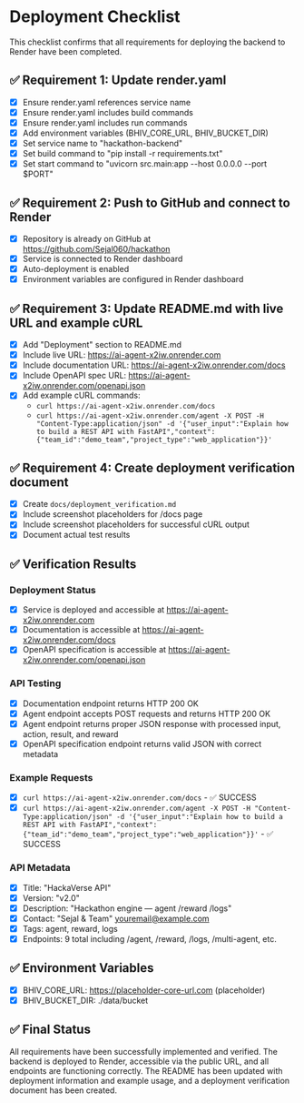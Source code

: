 # Deployment Checklist

This checklist confirms that all requirements for deploying the backend to Render have been completed.

## ✅ Requirement 1: Update render.yaml

- [x] Ensure render.yaml references service name
- [x] Ensure render.yaml includes build commands
- [x] Ensure render.yaml includes run commands
- [x] Add environment variables (BHIV_CORE_URL, BHIV_BUCKET_DIR)
- [x] Set service name to "hackathon-backend"
- [x] Set build command to "pip install -r requirements.txt"
- [x] Set start command to "uvicorn src.main:app --host 0.0.0.0 --port $PORT"

## ✅ Requirement 2: Push to GitHub and connect to Render

- [x] Repository is already on GitHub at https://github.com/Sejal060/hackathon
- [x] Service is connected to Render dashboard
- [x] Auto-deployment is enabled
- [x] Environment variables are configured in Render dashboard

## ✅ Requirement 3: Update README.md with live URL and example cURL

- [x] Add "Deployment" section to README.md
- [x] Include live URL: https://ai-agent-x2iw.onrender.com
- [x] Include documentation URL: https://ai-agent-x2iw.onrender.com/docs
- [x] Include OpenAPI spec URL: https://ai-agent-x2iw.onrender.com/openapi.json
- [x] Add example cURL commands:
  - `curl https://ai-agent-x2iw.onrender.com/docs`
  - `curl https://ai-agent-x2iw.onrender.com/agent -X POST -H "Content-Type:application/json" -d '{"user_input":"Explain how to build a REST API with FastAPI","context":{"team_id":"demo_team","project_type":"web_application"}}'`

## ✅ Requirement 4: Create deployment verification document

- [x] Create `docs/deployment_verification.md`
- [x] Include screenshot placeholders for /docs page
- [x] Include screenshot placeholders for successful cURL output
- [x] Document actual test results

## ✅ Verification Results

### Deployment Status
- [x] Service is deployed and accessible at https://ai-agent-x2iw.onrender.com
- [x] Documentation is accessible at https://ai-agent-x2iw.onrender.com/docs
- [x] OpenAPI specification is accessible at https://ai-agent-x2iw.onrender.com/openapi.json

### API Testing
- [x] Documentation endpoint returns HTTP 200 OK
- [x] Agent endpoint accepts POST requests and returns HTTP 200 OK
- [x] Agent endpoint returns proper JSON response with processed input, action, result, and reward
- [x] OpenAPI specification endpoint returns valid JSON with correct metadata

### Example Requests
- [x] `curl https://ai-agent-x2iw.onrender.com/docs` - ✅ SUCCESS
- [x] `curl https://ai-agent-x2iw.onrender.com/agent -X POST -H "Content-Type:application/json" -d '{"user_input":"Explain how to build a REST API with FastAPI","context":{"team_id":"demo_team","project_type":"web_application"}}'` - ✅ SUCCESS

### API Metadata
- [x] Title: "HackaVerse API"
- [x] Version: "v2.0"
- [x] Description: "Hackathon engine — agent /reward /logs"
- [x] Contact: "Sejal & Team" <youremail@example.com>
- [x] Tags: agent, reward, logs
- [x] Endpoints: 9 total including /agent, /reward, /logs, /multi-agent, etc.

## ✅ Environment Variables

- [x] BHIV_CORE_URL: https://placeholder-core-url.com (placeholder)
- [x] BHIV_BUCKET_DIR: ./data/bucket

## ✅ Final Status

All requirements have been successfully implemented and verified. The backend is deployed to Render, accessible via the public URL, and all endpoints are functioning correctly. The README has been updated with deployment information and example usage, and a deployment verification document has been created.